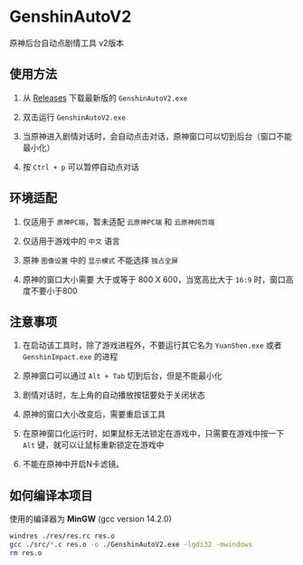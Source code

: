 # GenshinAutoV2
原神后台自动点剧情工具 v2版本

## 使用方法
1. 从 [Releases](https://github.com/SyrieYume/GenshinAutoV2/releases/latest) 下载最新版的 `GenshinAutoV2.exe`

2. 双击运行 `GenshinAutoV2.exe`

3. 当原神进入剧情对话时，会自动点击对话，原神窗口可以切到后台（窗口不能最小化）

4. 按 `Ctrl + p` 可以暂停自动点对话

## 环境适配
1. 仅适用于 `原神PC端`，暂未适配 `云原神PC端` 和 `云原神网页端`

2. 仅适用于游戏中的 `中文` 语言 

3. 原神 `图像设置` 中的 `显示模式` 不能选择 `独占全屏`

4. 原神的窗口大小需要 大于或等于 800 X 600，当宽高比大于 `16:9` 时，窗口高度不要小于800

## 注意事项
1. 在启动该工具时，除了游戏进程外，不要运行其它名为 `YuanShen.exe` 或者 `GenshinImpact.exe` 的进程

2. 原神窗口可以通过 `Alt + Tab` 切到后台，但是不能最小化

3. 剧情对话时，左上角的自动播放按钮要处于关闭状态

4. 原神的窗口大小改变后，需要重启该工具
   
5. 在原神窗口化运行时，如果鼠标无法锁定在游戏中，只需要在游戏中按一下 `Alt` 键，就可以让鼠标重新锁定在游戏中

6. 不能在原神中开启N卡滤镜。

## 如何编译本项目
使用的编译器为 **MinGW** (gcc version 14.2.0)
```bash
windres ./res/res.rc res.o
gcc ./src/*.c res.o -o ./GenshinAutoV2.exe -lgdi32 -mwindows
rm res.o
```

